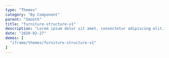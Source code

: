 ```yaml
---
type: "Themes"
category: "By Component"
parent: "Smooth"
title: "furniture-structure-v1"
description: "Lorem ipsum dolor sit amet, consectetur adipiscing elit. Nunc tempus laoreet leo sit amet iaculis."
date: "2020-02-27"
demos: [
  "iframe/themes/furniture-structure-v1"
]
---
```

